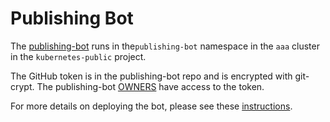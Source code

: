# Publishing Bot

The [publishing-bot] runs in the`publishing-bot` namespace in the `aaa`
cluster in the `kubernetes-public` project.

The GitHub token is in the publishing-bot repo and is encrypted
with git-crypt. The publishing-bot [OWNERS] have access to the token.

For more details on deploying the bot, please see these [instructions].


[publishing-bot]: https://github.com/kubernetes/publishing-bot
[OWNERS]: https://github.com/kubernetes/publishing-bot/blob/master/OWNERS
[instructions]: https://github.com/kubernetes/publishing-bot/blob/master/k8s-publishing-bot.md
